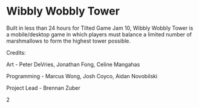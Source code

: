 # Wibbly Wobbly Tower

Built in less than 24 hours for Tilted Game Jam 10, Wibbly Wobbly Tower is a mobile/desktop game in which players must balance a limited number of marshmallows to form the highest tower possible.



Credits:

Art - Peter DeVries, Jonathan Fong, Celine Mangahas

Programming - Marcus Wong, Josh Coyco, Aidan Novobilski

Project Lead - Brennan Zuber

2